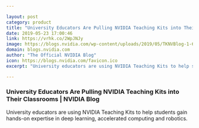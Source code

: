 ```yaml
---

layout: post
category: product
title: "University Educators Are Pulling NVIDIA Teaching Kits into Their Classrooms"
date: 2019-05-23 17:00:46
link: https://vrhk.co/2WpJNJy
image: https://blogs.nvidia.com/wp-content/uploads/2019/05/TKNVBlog-1-672x448.jpg
domain: blogs.nvidia.com
author: "The Official NVIDIA Blog"
icon: https://blogs.nvidia.com/favicon.ico
excerpt: "University educators are using NVIDIA Teaching Kits to help students gain hands-on expertise in deep learning, accelerated computing and robotics."

---
```


### University Educators Are Pulling NVIDIA Teaching Kits into Their Classrooms | NVIDIA Blog

University educators are using NVIDIA Teaching Kits to help students gain hands-on expertise in deep learning, accelerated computing and robotics.